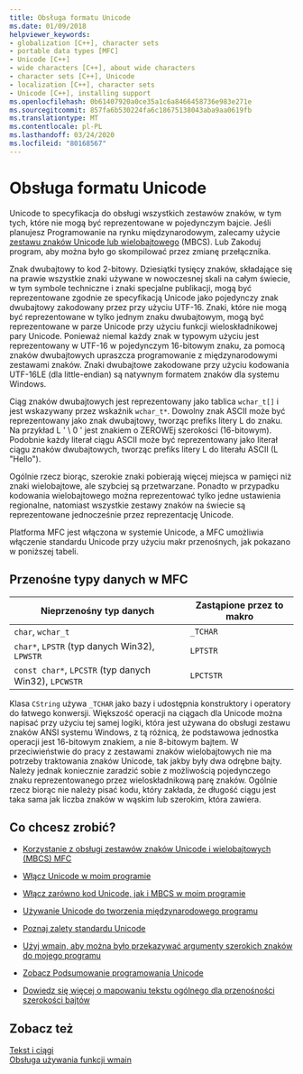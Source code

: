 ```yaml
---
title: Obsługa formatu Unicode
ms.date: 01/09/2018
helpviewer_keywords:
- globalization [C++], character sets
- portable data types [MFC]
- Unicode [C++]
- wide characters [C++], about wide characters
- character sets [C++], Unicode
- localization [C++], character sets
- Unicode [C++], installing support
ms.openlocfilehash: 0b61407920a0ce35a1c6a8466458736e983e271e
ms.sourcegitcommit: 857fa6b530224fa6c18675138043aba9aa0619fb
ms.translationtype: MT
ms.contentlocale: pl-PL
ms.lasthandoff: 03/24/2020
ms.locfileid: "80168567"
---
```

# <a name="support-for-unicode"></a>Obsługa formatu Unicode

Unicode to specyfikacja do obsługi wszystkich zestawów znaków, w tym tych, które nie mogą być reprezentowane w pojedynczym bajcie.  Jeśli planujesz Programowanie na rynku międzynarodowym, zalecamy użycie [zestawu znaków Unicode lub wielobajtowego](../text/support-for-multibyte-character-sets-mbcss.md) (MBCS). Lub Zakoduj program, aby można było go skompilować przez zmianę przełącznika.

Znak dwubajtowy to kod 2-bitowy. Dziesiątki tysięcy znaków, składające się na prawie wszystkie znaki używane w nowoczesnej skali na całym świecie, w tym symbole techniczne i znaki specjalne publikacji, mogą być reprezentowane zgodnie ze specyfikacją Unicode jako pojedynczy znak dwubajtowy zakodowany przez przy użyciu UTF-16. Znaki, które nie mogą być reprezentowane w tylko jednym znaku dwubajtowym, mogą być reprezentowane w parze Unicode przy użyciu funkcji wieloskładnikowej pary Unicode. Ponieważ niemal każdy znak w typowym użyciu jest reprezentowany w UTF-16 w pojedynczym 16-bitowym znaku, za pomocą znaków dwubajtowych upraszcza programowanie z międzynarodowymi zestawami znaków. Znaki dwubajtowe zakodowane przy użyciu kodowania UTF-16LE (dla little-endian) są natywnym formatem znaków dla systemu Windows.

Ciąg znaków dwubajtowych jest reprezentowany jako tablica `wchar_t[]` i jest wskazywany przez wskaźnik `wchar_t*`. Dowolny znak ASCII może być reprezentowany jako znak dwubajtowy, tworząc prefiks litery L do znaku. Na przykład L ' \ 0 ' jest znakiem o ZEROWEj szerokości (16-bitowym). Podobnie każdy literał ciągu ASCII może być reprezentowany jako literał ciągu znaków dwubajtowych, tworząc prefiks litery L do literału ASCII (L "Hello").

Ogólnie rzecz biorąc, szerokie znaki pobierają więcej miejsca w pamięci niż znaki wielobajtowe, ale szybciej są przetwarzane. Ponadto w przypadku kodowania wielobajtowego można reprezentować tylko jedne ustawienia regionalne, natomiast wszystkie zestawy znaków na świecie są reprezentowane jednocześnie przez reprezentację Unicode.

Platforma MFC jest włączona w systemie Unicode, a MFC umożliwia włączenie standardu Unicode przy użyciu makr przenośnych, jak pokazano w poniższej tabeli.

## <a name="portable-data-types-in-mfc"></a>Przenośne typy danych w MFC

|Nieprzenośny typ danych|Zastąpione przez to makro|
|-----------------------------|----------------------------|
|`char`, `wchar_t`|`_TCHAR`|
|`char*`, `LPSTR` (typ danych Win32), `LPWSTR`|`LPTSTR`|
|`const char*`, `LPCSTR` (typ danych Win32), `LPCWSTR`|`LPCTSTR`|

Klasa `CString` używa `_TCHAR` jako bazy i udostępnia konstruktory i operatory do łatwego konwersji. Większość operacji na ciągach dla Unicode można napisać przy użyciu tej samej logiki, która jest używana do obsługi zestawu znaków ANSI systemu Windows, z tą różnicą, że podstawowa jednostka operacji jest 16-bitowym znakiem, a nie 8-bitowym bajtem. W przeciwieństwie do pracy z zestawami znaków wielobajtowych nie ma potrzeby traktowania znaków Unicode, tak jakby były dwa odrębne bajty. Należy jednak koniecznie zaradzić sobie z możliwością pojedynczego znaku reprezentowanego przez wieloskładnikową parę znaków. Ogólnie rzecz biorąc nie należy pisać kodu, który zakłada, że długość ciągu jest taka sama jak liczba znaków w wąskim lub szerokim, która zawiera.

## <a name="what-do-you-want-to-do"></a>Co chcesz zrobić?

- [Korzystanie z obsługi zestawów znaków Unicode i wielobajtowych (MBCS) MFC](../atl-mfc-shared/unicode-and-multibyte-character-set-mbcs-support.md)

- [Włącz Unicode w moim programie](../text/international-enabling.md)

- [Włącz zarówno kod Unicode, jak i MBCS w moim programie](../text/internationalization-strategies.md)

- [Używanie Unicode do tworzenia międzynarodowego programu](../text/unicode-programming-summary.md)

- [Poznaj zalety standardu Unicode](../text/benefits-of-character-set-portability.md)

- [Użyj wmain, aby można było przekazywać argumenty szerokich znaków do mojego programu](../text/support-for-using-wmain.md)

- [Zobacz Podsumowanie programowania Unicode](../text/unicode-programming-summary.md)

- [Dowiedz się więcej o mapowaniu tekstu ogólnego dla przenośności szerokości bajtów](../text/generic-text-mappings-in-tchar-h.md)

## <a name="see-also"></a>Zobacz też

[Tekst i ciągi](../text/text-and-strings-in-visual-cpp.md)<br/>
[Obsługa używania funkcji wmain](../text/support-for-using-wmain.md)

